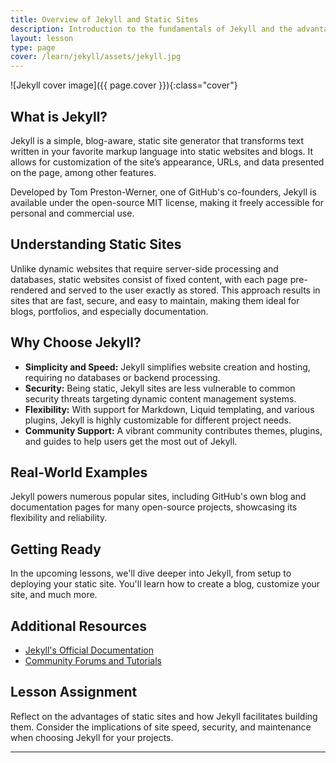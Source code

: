 ```yaml
---
title: Overview of Jekyll and Static Sites
description: Introduction to the fundamentals of Jekyll and the advantages of using static sites.
layout: lesson
type: page
cover: /learn/jekyll/assets/jekyll.jpg
---
```


![Jekyll cover image]({{ page.cover }}){:class="cover"}

## What is Jekyll?

Jekyll is a simple, blog-aware, static site generator that transforms text written in your favorite markup language into static websites and blogs. It allows for customization of the site’s appearance, URLs, and data presented on the page, among other features.

Developed by Tom Preston-Werner, one of GitHub's co-founders, Jekyll is available under the open-source MIT license, making it freely accessible for personal and commercial use.

## Understanding Static Sites

Unlike dynamic websites that require server-side processing and databases, static websites consist of fixed content, with each page pre-rendered and served to the user exactly as stored. This approach results in sites that are fast, secure, and easy to maintain, making them ideal for blogs, portfolios, and especially documentation.

## Why Choose Jekyll?

- **Simplicity and Speed:** Jekyll simplifies website creation and hosting, requiring no databases or backend processing.
- **Security:** Being static, Jekyll sites are less vulnerable to common security threats targeting dynamic content management systems.
- **Flexibility:** With support for Markdown, Liquid templating, and various plugins, Jekyll is highly customizable for different project needs.
- **Community Support:** A vibrant community contributes themes, plugins, and guides to help users get the most out of Jekyll.

## Real-World Examples

Jekyll powers numerous popular sites, including GitHub's own blog and documentation pages for many open-source projects, showcasing its flexibility and reliability.

## Getting Ready

In the upcoming lessons, we'll dive deeper into Jekyll, from setup to deploying your static site. You'll learn how to create a blog, customize your site, and much more.

## Additional Resources

- [Jekyll's Official Documentation](https://jekyllrb.com/docs/)
- [Community Forums and Tutorials](https://jekyllrb.com/community/)

## Lesson Assignment

Reflect on the advantages of static sites and how Jekyll facilitates building them. Consider the implications of site speed, security, and maintenance when choosing Jekyll for your projects.

---

